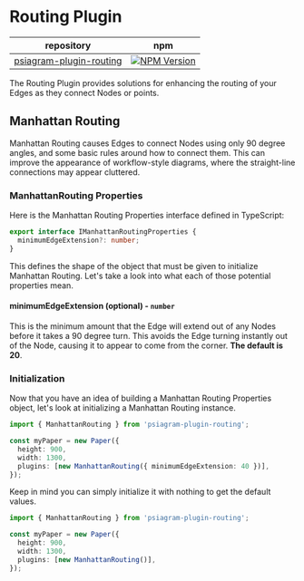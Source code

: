 # Routing Plugin

| repository | npm |
| :---: | :---: |
| [psiagram-plugin-routing](https://github.com/liamross/psiagram/tree/master/packages/psiagram-plugin-routing) | [![NPM Version](https://badge.fury.io/js/psiagram-plugin-routing.svg)](https://www.npmjs.com/package/psiagram-plugin-routing) |

The Routing Plugin provides solutions for enhancing the routing of your Edges as they connect Nodes or points.

## Manhattan Routing

Manhattan Routing causes Edges to connect Nodes using only 90 degree angles, and some basic rules around how to connect them. This can improve the appearance of workflow-style diagrams, where the straight-line connections may appear cluttered.

### ManhattanRouting Properties

Here is the Manhattan Routing Properties interface defined in TypeScript:

```typescript
export interface IManhattanRoutingProperties {
  minimumEdgeExtension?: number;
}
```

This defines the shape of the object that must be given to initialize Manhattan Routing. Let's take a look into what each of those potential properties mean.

#### minimumEdgeExtension \(optional\) - `number`

This is the minimum amount that the Edge will extend out of any Nodes before it takes a 90 degree turn. This avoids the Edge turning instantly out of the Node, causing it to appear to come from the corner. **The default is 20**.

### Initialization

Now that you have an idea of building a Manhattan Routing Properties object, let's look at initializing a Manhattan Routing instance.

```typescript
import { ManhattanRouting } from 'psiagram-plugin-routing';

const myPaper = new Paper({
  height: 900,
  width: 1300,
  plugins: [new ManhattanRouting({ minimumEdgeExtension: 40 })],
});
```

Keep in mind you can simply initialize it with nothing to get the default values.

```typescript
import { ManhattanRouting } from 'psiagram-plugin-routing';

const myPaper = new Paper({
  height: 900,
  width: 1300,
  plugins: [new ManhattanRouting()],
});
```

